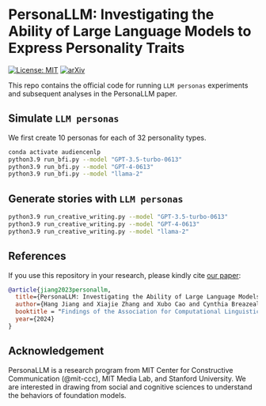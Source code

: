 # PersonaLLM: Investigating the Ability of Large Language Models to Express Personality Traits
[![License: MIT](https://img.shields.io/badge/License-MIT-yellow.svg)](https://opensource.org/licenses/MIT)
[![arXiv](https://img.shields.io/badge/arXiv-2201.07281-b31b1b.svg)](https://arxiv.org/abs/2305.02547)

This repo contains the official code for running `LLM personas` experiments and subsequent analyses in the PersonaLLM paper.


## Simulate `LLM personas`

We first create 10 personas for each of 32 personality types.

```bash
conda activate audiencenlp
python3.9 run_bfi.py --model "GPT-3.5-turbo-0613"
python3.9 run_bfi.py --model "GPT-4-0613"
python3.9 run_bfi.py --model "llama-2"
```

## Generate stories with `LLM personas`

```bash
python3.9 run_creative_writing.py --model "GPT-3.5-turbo-0613"
python3.9 run_creative_writing.py --model "GPT-4-0613"
python3.9 run_creative_writing.py --model "llama-2"
```

## References

If you use this repository in your research, please kindly cite [our paper](https://arxiv.org/abs/2305.02547): 

```bibtex
@article{jiang2023personallm,
  title={PersonaLLM: Investigating the Ability of Large Language Models to Express Personality Traits},
  author={Hang Jiang and Xiajie Zhang and Xubo Cao and Cynthia Breazeal and Jad Kabbara and Deb Roy},
  booktitle = "Findings of the Association for Computational Linguistics: NAACL 2024",
  year={2024}
}
```

## Acknowledgement

PersonaLLM is a research program from MIT Center for Constructive Communication (@mit-ccc), MIT Media Lab, and Stanford University. We are interested in drawing from social and cognitive sciences to understand the behaviors of foundation models. 
